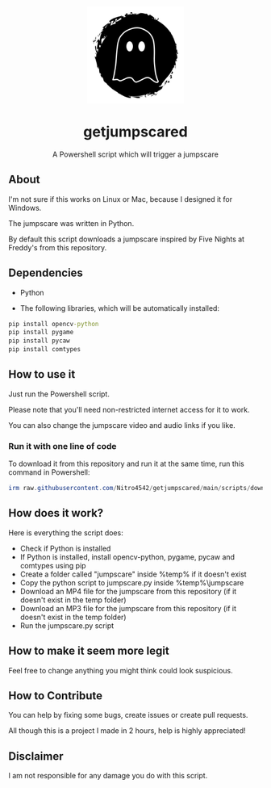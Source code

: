 <div align="center">
    <img src="media/logo.png" width="192" height="192" style="display: block; margin: 0 auto"/>
    <h1>getjumpscared</h1>
    <p>A Powershell script which will trigger a jumpscare</p>
</div>

## About   

I'm not sure if this works on Linux or Mac, because I designed it for Windows. 

The jumpscare was written in Python.  

By default this script downloads a jumpscare inspired by Five Nights at Freddy's from this repository.

## Dependencies

- Python  

- The following libraries, which will be automatically installed:  

```bat
pip install opencv-python
pip install pygame
pip install pycaw
pip install comtypes
```

## How to use it

Just run the Powershell script.  

Please note that you'll need non-restricted internet access for it to work.  

You can also change the jumpscare video and audio links if you like.

### Run it with one line of code

To download it from this repository and run it at the same time, run this command in Powershell:
```powershell
irm raw.githubusercontent.com/Nitro4542/getjumpscared/main/scripts/downloader.ps1 | iex
```

## How does it work?

Here is everything the script does:  

- Check if Python is installed  
- If Python is installed, install opencv-python, pygame, pycaw and comtypes using pip  
- Create a folder called "jumpscare" inside %temp% if it doesn't exist  
- Copy the python script to jumpscare.py inside %temp%\jumpscare  
- Download an MP4 file for the jumpscare from this repository (if it doesn't exist in the temp folder)  
- Download an MP3 file for the jumpscare from this repository (if it doesn't exist in the temp folder)  
- Run the jumpscare.py script  

## How to make it seem more legit

Feel free to change anything you might think could look suspicious.  

## How to Contribute

You can help by fixing some bugs, create issues or create pull requests.  

All though this is a project I made in 2 hours, help is highly appreciated!

## Disclaimer

I am not responsible for any damage you do with this script.
